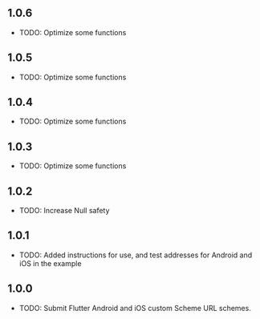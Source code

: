 ## 1.0.6

* TODO: Optimize some functions

## 1.0.5

* TODO: Optimize some functions

## 1.0.4

* TODO: Optimize some functions

## 1.0.3

* TODO: Optimize some functions

## 1.0.2

* TODO: Increase Null safety

## 1.0.1

* TODO: Added instructions for use, and test addresses for Android and iOS in the example

## 1.0.0

* TODO: Submit Flutter Android and iOS custom Scheme URL schemes.
